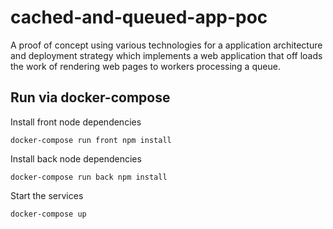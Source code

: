 # cached-and-queued-app-poc
A proof of concept using various technologies for a application architecture and deployment strategy which implements a web application that off loads the work of  rendering web pages to workers processing a queue.

## Run via docker-compose

Install front node dependencies
```
docker-compose run front npm install
```

Install back node dependencies
```
docker-compose run back npm install
```

Start the services
```
docker-compose up
```
